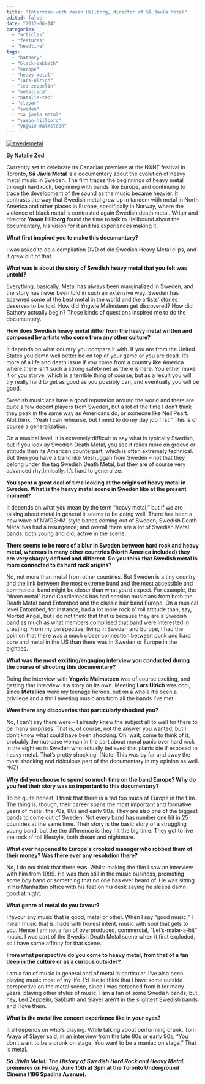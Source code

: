 ```yaml
---
title: "Interview with Yasin Hillborg, director of Så Jävla Metal"
edited: false
date: "2012-06-14"
categories:
  - "articles"
  - "features"
  - "headline"
tags:
  - "bathory"
  - "black-sabbath"
  - "europe"
  - "heavy-metal"
  - "lars-ulrich"
  - "led-zeppelin"
  - "metallica"
  - "natalie-zed"
  - "slayer"
  - "sweden"
  - "sa-javla-metal"
  - "yason-hillborg"
  - "yngwie-malmsteen"
---
```


[![](http://www.hellbound.ca/wp-content/uploads/2012/06/swedemetal-590x295.jpg "swedemetal")](http://www.hellbound.ca/2012/06/interview-with-yasin-hillborg-director-of-sa-javla-metal/swedemetal/)

**By Natalie Zed**

Currently set to celebrate its Canadian premiere at the NXNE festival in Toronto, **Så Jävla Metal** is a documentary about the evolution of heavy metal music in Sweden. The film traces the beginnings of heavy metal through hard rock, beginning with bands like Europe, and continuing to trace the development of the sound as the music became heavier. It contrasts the way that Swedish metal grew up in tandem with metal in North America and other places in Europe, specifically in Norway, where the violence of black metal is contrasted again Swedish death metal. Writer and director **Yason Hillborg** found the time to talk to Hellbound about the documentary, his vision for it and his experiences making it.

**What first inspired you to make this documentary?**

I was asked to do a compilation DVD of old Swedish Heavy Metal clips, and it grew out of that.

**What was is about the story of Swedish heavy metal that you felt was untold?**

Everything, basically. Metal has always been marginalized in Sweden, and the story has never been told in such an extensive way. Sweden has spawned some of the best metal in the world and the artists’ stories deserves to be told. How did Yngwie Malmsteen get discovered? How did Bathory actually begin? Those kinds of questions inspired me to do the documentary.

**How does Swedish heavy metal differ from the heavy metal written and composed by artists who come from any other culture?**

It depends on what country you compare it with. If you are from the United States you damn well better be on top of your game or you are dead. It’s more of a life and death issue if you come from a country like America where there isn’t such a strong safety net as there is here. You either make it or you starve, which is a terrible thing of course, but as a result you will try really hard to get as good as you possibly can, and eventually you will be good.

Swedish musicians have a good reputation around the world and there are quite a few decent players from Sweden, but a lot of the time I don’t think they peak in the same way as Americans do, or someone like Neil Peart. Alot think, “Yeah I can rehearse, but I need to do my day job first.” This is of course a generalization.

On a musical level, it is extremely difficult to say what is typically Swedish, but if you look ay Swedish Death Metal, you see it relies more on groove or attitude than its American counterpart, which is often extremely technical. But then you have a band like Meshuggah from Sweden – not that they belong under the tag Swedish Death Metal, but they are of course very advanced rhythmically. It’s hard to generalize.

**You spent a great deal of time looking at the origins of heavy metal in Sweden. What is the heavy metal scene in Sweden like at the present moment?**

It depends on what you mean by the term “heavy metal,” but if we are talking about metal in general it seems to be doing well. There has been a new wave of NWOBHM-style bands coming out of Sweden; Swedish Death Metal has had a resurgence; and overall there are a lot of Swedish Metal bands, both young and old, active in the scene.

**There seems to be more of a blur in Sweden between hard rock and heavy metal, whereas in many other countries (North America included) they are very sharply defined and different. Do you think that Swedish metal is more connected to its hard rock origins?**

No, not more than metal from other countries. But Sweden is a tiny country and the link between the most extreme band and the most accessible and commercial band might be closer than what you’d expect. For example, the “doom metal” band Candlemass has had session musicians from both the Death Metal band Entombed and the classic hair band Europe. On a musical level Entombed, for instance, had a lot more rock n’ roll attitude than, say, Morbid Angel, but I do not think that that is because they are a Swedish band as much as what members comprised that band were interested in creating. From my perspective, living in Sweden and Europe, I had the opinion that there was a much closer connection between punk and hard core and metal in the US than there was in Sweden or Europe in the eighties.

**What was the most exciting/engaging interview you conducted during the course of shooting this documentary?**

Doing the interview with **Yngwie Malmsteen** was of course exciting, and getting that interview is a story on its own. Meeting **Lars Ulrich** was cool, since **Metallica** were my teenage heroes, but on a whole it’s been a privilege and a thrill meeting musicians from all the bands I’ve met.

**Were there any discoveries that particularly shocked you?**

No, I can’t say there were – I already knew the subject all to well for there to be many surprises. That is, of course, not the answer you wanted, but I don’t know what could have been shocking. Oh, wait, come to think of it, probably the nut-case woman in the part about moral panic over hard rock in the eighties in Sweden who actually believed that plants die if exposed to heavy metal. That’s pretty shocking! (Note: This was by far and away the most shocking and ridiculous part of the documentary in my opinion as well. ^NZ)

**Why did you choose to spend so much time on the band Europe? Why do you feel their story was so important to this documentary?**

To be quite honest, I think that there is a tad too much of Europe in the film. The thing is, though, their career spans the most important and formative years of metal: the 70s, 80s and early 90s. They are also one of the biggest bands to come out of Sweden. Not every band has number one hit in 25 countries at the same time. Their story is the basic story of a struggling young band, but the the difference is they hit the big time. They got to live the rock n’ roll lifestyle, both dream and nightmare.

**What ever happened to Europe's crooked manager who robbed them of their money? Was there ever any resolution there?**

No, I do not think that there was. Whilst making the film I saw an interview with him from 1999. He was then still in the music business, promoting some boy band or something that no one has ever heard of. He was sitting in his Manhattan office with his feet on his desk saying he sleeps damn good at night.

**What genre of metal do you favour?**

I favour any music that is good, metal or other. When I say “good music,” I mean music that is made with honest intent, music with soul that gets to you. Hence I am not a fan of overproduced, commercial, “Let’s-make-a-hit” music. I was part of the Swedish Death Metal scene when it first exploded, so I have some affinity for that scene.

**From what perspective do you come to heavy metal, from that of a fan deep in the culture or as a curious outsider?**

I am a fan of music in general and of metal in particular. I’ve also been playing music most of my life. I’d like to think that I have some outside perspective on the metal scene, since I was detached from it for many years, playing other styles of music. I am a fan of some Swedish bands, but, hey, Led Zeppelin, Sabbath and Slayer aren’t in the slightest Swedish bands and I love them.

**What is the metal live concert experience like in your eyes?**

It all depends on who's playing. While talking about performing drunk, Tom Araya of Slayer said, in an interview from the late 80s or early 90s, “You don’t want to be a drunk on stage. You want to be a maniac on stage.” That is metal.

**_Så Jävla Metal: The History of Swedish Hard Rock and Heavy Metal_, premieres on Friday, June 15th at 3pm at the Toronto Underground Cinema (186 Spadina Avenue).**
